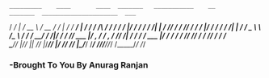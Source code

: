     _________    ____       ____  _______   ___________    __       _______  _____________________  ___
  / ____/   |  / __ \     / __ \/ ____/ | / /_  __/   |  / /      / ___/\ \/ / ___/_  __/ ____/  |/  /
 / /   / /| | / /_/ /    / /_/ / __/ /  |/ / / / / /| | / /       \__ \  \  /\__ \ / / / __/ / /|_/ / 
/ /___/ ___ |/ _, _/    / _, _/ /___/ /|  / / / / ___ |/ /___    ___/ /  / /___/ // / / /___/ /  / /  
\____/_/  |_/_/ |_|    /_/ |_/_____/_/ |_/ /_/ /_/  |_/_____/   /____/  /_//____//_/ /_____/_/  /_/   
                                                                             
###                                                           -Brought To You By Anurag Ranjan 

